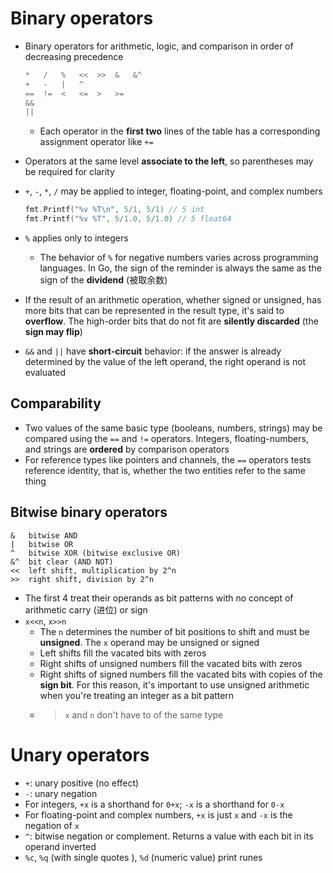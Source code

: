 # Binary operators
- Binary operators for arithmetic, logic, and comparison in order of decreasing precedence

    ```go
    *   /   %   <<  >>  &   &^
    +   -   |   ^
    ==  !=  <   <=  >   >=
    &&
    ||
    ```

    - Each operator in the **first two** lines of the table has a corresponding assignment operator like `+=`
- Operators at the same level **associate to the left**, so parentheses may be required for clarity
- `+`, `-`, `*`, `/` may be applied to integer, floating-point, and complex numbers

    ```go
    fmt.Printf("%v %T\n", 5/1, 5/1) // 5 int
    fmt.Printf("%v %T", 5/1.0, 5/1.0) // 5 float64
    ```
    
- `%` applies only to integers
    - The behavior of `%` for negative numbers varies across programming languages. In Go, the sign of the reminder is always the same as the sign of the **dividend** (被取余数)
- If the result of an arithmetic operation, whether signed or unsigned, has more bits that can be represented in the result type, it's said to **overflow**. The high-order bits that do not fit are **silently discarded** (the **sign may flip**)
- `&&` and `||` have **short-circuit** behavior: if the answer is already determined by the value of the left operand, the right operand is not evaluated
## Comparability
- Two values of the same basic type (booleans, numbers, strings) may be compared using the `==` and `!=` operators. Integers, floating-numbers, and strings are **ordered** by comparison operators
- For reference types like pointers and channels, the `==` operators tests reference identity, that is, whether the two entities refer to the same thing
## Bitwise binary operators

```
&   bitwise AND
|   bitwise OR
^   bitwise XOR (bitwise exclusive OR)
&^  bit clear (AND NOT)
<<  left shift, multiplication by 2^n
>>  right shift, division by 2^n
```

- The first 4 treat their operands as bit patterns with no concept of arithmetic carry (进位) or sign
- `x<<n`, `x>>n`
    - The `n` determines the number of bit positions to shift and must be **unsigned**. The `x` operand may be unsigned or signed
    - Left shifts fill the vacated bits with zeros
    - Right shifts of unsigned numbers fill the vacated bits with zeros
    - Right shifts of signed numbers fill the vacated bits with copies of the **sign bit**. For this reason, it's important to use unsigned arithmetic when you're treating an integer as a bit pattern
    - > `x` and `n` don't have to of the same type
# Unary operators
- `+`: unary positive (no effect)
- `-`: unary negation
- For integers, `+x` is a shorthand for `0+x`; `-x` is a shorthand for `0-x`
- For floating-point and complex numbers, `+x` is just `x` and `-x` is the negation of `x`
- `^`: bitwise negation or complement. Returns a value with each bit in its operand inverted
- `%c`, `%q` (with single quotes ), `%d` (numeric value) print runes